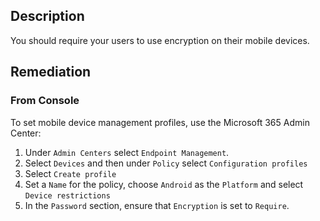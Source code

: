 ## Description

You should require your users to use encryption on their mobile devices.

## Remediation

### From Console

To set mobile device management profiles, use the Microsoft 365 Admin Center:

1. Under `Admin Centers` select `Endpoint Management`.
2. Select `Devices` and then under `Policy` select `Configuration profiles`
3. Select `Create profile`
4. Set a `Name` for the policy, choose `Android` as the `Platform` and select `Device restrictions`
5. In the `Password` section, ensure that `Encryption` is set to `Require`.
